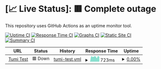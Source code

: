 # [📈 Live Status]: <!--live status--> **🟥 Complete outage**

This repository uses GitHub Actions as an uptime monitor tool.

[![Uptime CI](https://github.com/doquocvinh273/UptimeMonitoring/workflows/Uptime%20CI/badge.svg)](https://github.com/doquocvinh273/UptimeMonitoring/actions?query=workflow%3A%22Uptime+CI%22)
[![Response Time CI](https://github.com/doquocvinh273/UptimeMonitoring/workflows/Response%20Time%20CI/badge.svg)](https://github.com/doquocvinh273/UptimeMonitoring/actions?query=workflow%3A%22Response+Time+CI%22)
[![Graphs CI](https://github.com/doquocvinh273/UptimeMonitoring/workflows/Graphs%20CI/badge.svg)](https://github.com/doquocvinh273/UptimeMonitoring/actions?query=workflow%3A%22Graphs+CI%22)
[![Static Site CI](https://github.com/doquocvinh273/UptimeMonitoring/workflows/Static%20Site%20CI/badge.svg)](https://github.com/doquocvinh273/UptimeMonitoring/actions?query=workflow%3A%22Static+Site+CI%22)
[![Summary CI](https://github.com/doquocvinh273/UptimeMonitoring/workflows/Summary%20CI/badge.svg)](https://github.com/doquocvinh273/UptimeMonitoring/actions?query=workflow%3A%22Summary+CI%22)

<!--start: status pages-->
<!-- This summary is generated by Upptime (https://github.com/upptime/upptime) -->
<!-- Do not edit this manually, your changes will be overwritten -->
<!-- prettier-ignore -->
| URL | Status | History | Response Time | Uptime |
| --- | ------ | ------- | ------------- | ------ |
| <img alt="" src="https://icons.duckduckgo.com/ip3/aawq-016.dx.commercecloud.salesforce.com.ico" height="13"> [Tumi Test](https://aawq-016.dx.commercecloud.salesforce.com/s/Tumi_MY/home) | 🟥 Down | [tumi-test.yml](https://github.com/doquocvinh273/UptimeMonitoring/commits/HEAD/history/tumi-test.yml) | <details><summary><img alt="Response time graph" src="./graphs/tumi-test/response-time-week.png" height="20"> 723ms</summary><br><a href="https://doquocvinh273.github.io/UptimeMonitoring/history/tumi-test"><img alt="Response time 2526" src="https://img.shields.io/endpoint?url=https%3A%2F%2Fraw.githubusercontent.com%2Fdoquocvinh273%2FUptimeMonitoring%2FHEAD%2Fapi%2Ftumi-test%2Fresponse-time.json"></a><br><a href="https://doquocvinh273.github.io/UptimeMonitoring/history/tumi-test"><img alt="24-hour response time 710" src="https://img.shields.io/endpoint?url=https%3A%2F%2Fraw.githubusercontent.com%2Fdoquocvinh273%2FUptimeMonitoring%2FHEAD%2Fapi%2Ftumi-test%2Fresponse-time-day.json"></a><br><a href="https://doquocvinh273.github.io/UptimeMonitoring/history/tumi-test"><img alt="7-day response time 723" src="https://img.shields.io/endpoint?url=https%3A%2F%2Fraw.githubusercontent.com%2Fdoquocvinh273%2FUptimeMonitoring%2FHEAD%2Fapi%2Ftumi-test%2Fresponse-time-week.json"></a><br><a href="https://doquocvinh273.github.io/UptimeMonitoring/history/tumi-test"><img alt="30-day response time 2562" src="https://img.shields.io/endpoint?url=https%3A%2F%2Fraw.githubusercontent.com%2Fdoquocvinh273%2FUptimeMonitoring%2FHEAD%2Fapi%2Ftumi-test%2Fresponse-time-month.json"></a><br><a href="https://doquocvinh273.github.io/UptimeMonitoring/history/tumi-test"><img alt="1-year response time 2526" src="https://img.shields.io/endpoint?url=https%3A%2F%2Fraw.githubusercontent.com%2Fdoquocvinh273%2FUptimeMonitoring%2FHEAD%2Fapi%2Ftumi-test%2Fresponse-time-year.json"></a></details> | <details><summary><a href="https://doquocvinh273.github.io/UptimeMonitoring/history/tumi-test">0.00%</a></summary><a href="https://doquocvinh273.github.io/UptimeMonitoring/history/tumi-test"><img alt="All-time uptime 12.80%" src="https://img.shields.io/endpoint?url=https%3A%2F%2Fraw.githubusercontent.com%2Fdoquocvinh273%2FUptimeMonitoring%2FHEAD%2Fapi%2Ftumi-test%2Fuptime.json"></a><br><a href="https://doquocvinh273.github.io/UptimeMonitoring/history/tumi-test"><img alt="24-hour uptime 0.00%" src="https://img.shields.io/endpoint?url=https%3A%2F%2Fraw.githubusercontent.com%2Fdoquocvinh273%2FUptimeMonitoring%2FHEAD%2Fapi%2Ftumi-test%2Fuptime-day.json"></a><br><a href="https://doquocvinh273.github.io/UptimeMonitoring/history/tumi-test"><img alt="7-day uptime 0.00%" src="https://img.shields.io/endpoint?url=https%3A%2F%2Fraw.githubusercontent.com%2Fdoquocvinh273%2FUptimeMonitoring%2FHEAD%2Fapi%2Ftumi-test%2Fuptime-week.json"></a><br><a href="https://doquocvinh273.github.io/UptimeMonitoring/history/tumi-test"><img alt="30-day uptime 11.45%" src="https://img.shields.io/endpoint?url=https%3A%2F%2Fraw.githubusercontent.com%2Fdoquocvinh273%2FUptimeMonitoring%2FHEAD%2Fapi%2Ftumi-test%2Fuptime-month.json"></a><br><a href="https://doquocvinh273.github.io/UptimeMonitoring/history/tumi-test"><img alt="1-year uptime 12.80%" src="https://img.shields.io/endpoint?url=https%3A%2F%2Fraw.githubusercontent.com%2Fdoquocvinh273%2FUptimeMonitoring%2FHEAD%2Fapi%2Ftumi-test%2Fuptime-year.json"></a></details>

<!--end: status pages-->
